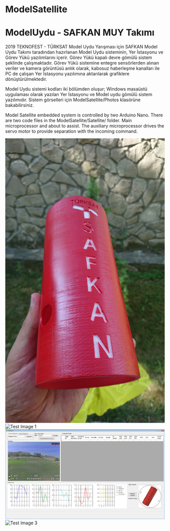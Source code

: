 # ModelSatellite
# ModelUydu - SAFKAN MUY Takımı
2019 TEKNOFEST - TÜRKSAT Model Uydu Yarışması için SAFKAN Model Uydu Takımı taradından hazırlanan Model Uydu sisteminin, Yer İstasyonu ve Görev Yükü yazılımlarını içerir. Görev Yükü kapalı devre gömülü sistem şeklinde çalışmaktadır. Görev Yükü sistemine entegre sensörlerden alınan veriler ve kamera görüntüsü anlık olarak, kabosuz haberleşme kanalları ile PC de çalışan Yer İstasyonu yazılımına aktarılarak grafiklere dönüştürülmektedir.

Model Uydu sistemi kodları iki bölümden oluşur; Windows masaüstü uygulaması olarak yazılan Yer İstasyonu ve Model uydu gömülü sistem yazılımıdır.
Sistem görselleri için ModelSatellite/Photos klasörüne bakabilirsiniz.

Model Satellite embedded system is controlled by two Arduino Nano. There are two code files in the ModelSatellite/Satellite/ folder. Main microprocessor and about to assist. The auxiliary microprocessor drives the servo motor to provide separation with the incoming command.


![Test Image 4](https://github.com/Mehmet4nil/ModelSatellite/blob/master/Photos/SatProtectionCase-1.JPG)
![Test Image 1](https://github.com/Mehmet4nil/ModelSatellite/blob/master/Photos/ModelSatellite1.JPG)
![Test Image 2](https://github.com/Mehmet4nil/ModelSatellite/blob/master/Photos/GroundStation_Form1.png)
![Test Image 3](https://github.com/Mehmet4nil/ModelSatellite/blob/master/Photos/LongRangeConnection.JPG)



